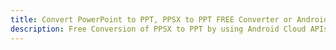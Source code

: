 ---title: Convert PowerPoint to PPT, PPSX to PPT FREE Converter or Android SDKdescription: Free Conversion of PPSX to PPT by using Android Cloud APIs & SDKs. Also Create, Edit & Render Microsoft Word & OpenOffice documents in the Cloud.---